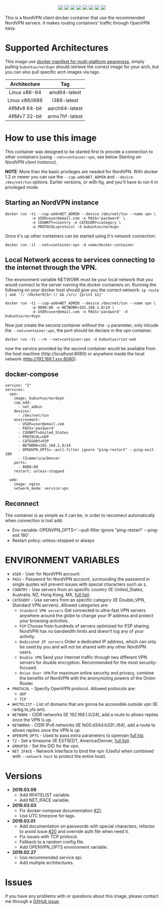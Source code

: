 <p align="center">
    <a href="https://nordvpn.com/"><img src="https://github.com/bubuntux/nordvpn/raw/master/NordVpn_logo.png"/></a>
    <a href="https://github.com/bubuntux/nordvpn/blob/master/LICENSE"><img src="https://badgen.net/github/license/bubuntux/nordvpn?color=cyan"/></a>
    <a href="https://cloud.docker.com/u/bubuntux/repository/docker/bubuntux/nordvpn"><img src="https://images.microbadger.com/badges/image/bubuntux/nordvpn.svg"/></a>
    <a href="https://cloud.docker.com/u/bubuntux/repository/docker/bubuntux/nordvpn"><img src="https://badgen.net/docker/pulls/bubuntux/nordvpn?icon=docker&label=pulls"/></a>
    <a href="https://cloud.docker.com/u/bubuntux/repository/docker/bubuntux/nordvpn"><img src="https://badgen.net/docker/stars/bubuntux/nordvpn?icon=docker&label=stars"/></a>
    <a href="https://github.com/bubuntux/nordvpn"><img src="https://badgen.net/github/forks/bubuntux/nordvpn?icon=github&label=forks"/></a>
    <a href="https://github.com/bubuntux/nordvpn"><img src="https://badgen.net/github/stars/bubuntux/nordvpn?icon=github&label=stars"/></a>
    <a href="https://cloud.docker.com/repository/docker/bubuntux/nordvpn/builds"><img src="https://badgen.net/github/status/bubuntux/nordvpn"/></a>
</p>

This is a NordVPN client docker container that use the recommended NordVPN servers. It makes routing containers' traffic through OpenVPN easy.

# Supported Architectures

This image use [docker manifest for multi-platform awareness](https://github.com/docker/distribution/blob/master/docs/spec/manifest-v2-2.md#manifest-list), simply pulling `bubuntux/nordvpn` should retrieve the correct image for your arch, but you can also pull specific arch images via tags.

| Architecture      | Tag | 
| :----:            | :---: | 
| Linux x86-64      | amd64-latest | 
| Linux x86/i686    | i386-latest |
| ARMv8 64-bit      | aarch64-latest | 
| ARMv7 32-bit      | armv7hf-latest | 

# How to use this image

This container was designed to be started first to provide a connection to other containers (using `--net=container:vpn`, see below *Starting an NordVPN client instance*).

**NOTE**: More than the basic privileges are needed for NordVPN. With docker 1.2 or newer you can use the `--cap-add=NET_ADMIN` and `--device /dev/net/tun` options. Earlier versions, or with fig, and you'll have to run it in privileged mode.

## Starting an NordVPN instance

    docker run -ti --cap-add=NET_ADMIN --device /dev/net/tun --name vpn \
                -e USER=user@email.com -e PASS='pas$word' \
                -e COUNRTY=country -e CATEGORY=category \
                -e PROTOCOL=protocol -d bubuntux/nordvpn

Once it's up other containers can be started using it's network connection:

    docker run -it --net=container:vpn -d some/docker-container

## Local Network access to services connecting to the internet through the VPN.

The environment variable NETWORK must be your local network that you would connect to the server running the docker containers on. Running the following on your docker host should give you the correct network: `ip route | awk '!/ (docker0|br-)/ && /src/ {print $1}'`

    docker run -ti --cap-add=NET_ADMIN --device /dev/net/tun --name vpn \
                -p 8080:80 -e NETWORK=192.168.1.0/24 \ 
                -e USER=user@email.com -e PASS='pas$word' -d bubuntux/nordvpn                

Now just create the second container _without_ the `-p` parameter, only inlcude the `--net=container:vpn`, the port should be declare in the vpn container.

    docker run -ti --rm --net=container:vpn -d bubuntux/riot-web

now the service provided by the second container would be available from the host machine (http://localhost:8080) or anywhere inside the local network (http://192.168.1.xxx:8080).

## docker-compose

```
version: "3"
services:
  vpn:
    image: bubuntux/nordvpn
    cap_add:
      - net_admin
    devices:
      - /dev/net/tun
    environment:
      - USER=user@email.com
      - PASS='pas$word'
      - COUNRTY=United_States
      - PROTOCOL=UDP
      - CATEGORY=P2P
      - NETWORK=192.168.1.0/24
      - OPENVPN_OPTS=--pull-filter ignore "ping-restart" --ping-exit 180
      - TZ=America/Denver
    ports:
      - 8080:80
    restart: unless-stopped
  
  web:
    image: nginx
    network_mode: service:vpn
```

## Reconnect
The container is as simple as it can be, in order to reconnect automatically when connection is lost add:
 - Env variable: OPENVPN_OPTS='--pull-filter ignore "ping-restart" --ping-exit 180'
 - Restart policy: unless-stopped or always 

# ENVIRONMENT VARIABLES

 * `USER`     - User for NordVPN account.
 * `PASS`     - Password for NordVPN account, surrounding the password in single quotes will prevent issues with special characters such as `$`.
 * `COUNTRY`  - Use servers from an specific country (IE United_States, Australia, NZ, Hong Kong, MX, [full list](https://nordvpn.com/servers/)).  
 * `CATEGORY` - Use servers from an specific category (IE Double_VPN, Standard VPN servers). Allowed categories are:
   * `Standard VPN servers` Get connected to ultra-fast VPN servers anywhere around the globe to change your IP address and protect your browsing activities.
   * `P2P` Choose from hundreds of servers optimized for P2P sharing. NordVPN has no bandwidth limits and doesn’t log any of your activity.
   * `Dedicated IP servers` Order a dedicated IP address, which can only be used by you and will not be shared with any other NordVPN users.
   * `Double VPN` Send your Internet traffic through two different VPN servers for double encryption. Recommended for the most security-focused.
   * `Onion Over VPN` For maximum online security and privacy, combine the benefits of NordVPN with the anonymizing powers of the Onion Router.
 * `PROTOCOL` - Specify OpenVPN protocol. Allowed protocols are:
   * `UDP`
   * `TCP`
 * `WHITELIST` - List of domains that are gonna be accessible _outside_ vpn (IE rarbg.to,yts.am).
 * `NETWORK`  - CIDR networks (IE 192.168.1.0/24), add a route to allows replies once the VPN is up.
 * `NETWORK6` - CIDR IPv6 networks (IE fe00:d34d:b33f::/64), add a route to allows replies once the VPN is up.
 * `OPENVPN_OPTS` - Used to pass extra parameters to openvpn [full list](https://openvpn.net/community-resources/reference-manual-for-openvpn-2-4/).
 * `TZ` - Set a timezone (IE EST5EDT, America/Denver, [full list](https://en.wikipedia.org/wiki/List_of_tz_database_time_zones)).
 * `GROUPID` - Set the GID for the vpn.
 * `NET_IFACE` - Network Interface to bind the vpn (Useful when combined with `--network host` to protect the entire host).

# Versions 
 * **2019.03.09**
    - Add WHITELIST variable.
    - Add NET_IFACE variable. 
 * **2019.03.03**
    - Fix docker-compose documentation [#21](https://github.com/bubuntux/nordvpn/issues/21).
    - Use UTC timezone for tags.
 * **2019.03.01** 
    - Add documentation on passwords with special characters, refactor to avoid issue [#20](https://github.com/bubuntux/nordvpn/issues/20) and override auth file when need it.
    - Fix issues with TCP protocol.
    - Fallback to a random config file.
    - Add OPENVPN_OPTS environment variable.
 * **2019.02.27** 
    - Use recommended service api.
    - Add multiple architectures.

# Issues

If you have any problems with or questions about this image, please contact me through a [GitHub issue](https://github.com/bubuntux/nordvpn/issues).
